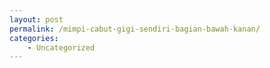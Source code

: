 ```yaml
---
layout: post
permalink: /mimpi-cabut-gigi-sendiri-bagian-bawah-kanan/
categories:
    - Uncategorized
---
```


